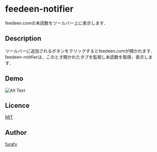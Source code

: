 feedeen-notifier
====

feedeen.comの未読数をツールバー上に表示します．

## Description

ツールバーに追加されるボタンをクリックするとfeedeen.comが開かれます．feedeen-notifierは，このとき開かれたタブを監視し未読数を取得，表示します．

## Demo

![Alt Text](http://fast-uploader.com/transfer/7007059375844.gif?key=)

## Licence

[MIT](https://github.com/tcnksm/tool/blob/master/LICENCE)

## Author

[furafy](https://github.com/furafy)
